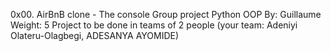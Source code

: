 0x00. AirBnB clone - The console
Group project
Python
OOP
 By: Guillaume
 Weight: 5
 Project to be done in teams of 2 people (your team: Adeniyi Olateru-Olagbegi, ADESANYA AYOMIDE)
